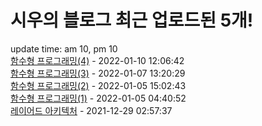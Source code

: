 # 시우의 블로그 최근 업로드된 5개!<br>

update time: am 10, pm 10<br>[함수형 프로그래밍(4)](https://velog.io/@dev_shu/%ED%95%A8%EC%88%98%ED%98%95-%ED%94%84%EB%A1%9C%EA%B7%B8%EB%9E%98%EB%B0%8D4) - 2022-01-10 12:06:42<br>
[함수형 프로그래밍(3)](https://velog.io/@dev_shu/%ED%95%A8%EC%88%98%ED%98%95-%ED%94%84%EB%A1%9C%EA%B7%B8%EB%9E%98%EB%B0%8D3) - 2022-01-07 13:20:29<br>
[함수형 프로그래밍(2)](https://velog.io/@dev_shu/%ED%95%A8%EC%88%98%ED%98%95-%ED%94%84%EB%A1%9C%EA%B7%B8%EB%9E%98%EB%B0%8D2) - 2022-01-05 15:02:43<br>
[함수형 프로그래밍(1)](https://velog.io/@dev_shu/%ED%95%A8%EC%88%98%ED%98%95-%ED%94%84%EB%A1%9C%EA%B7%B8%EB%9E%98%EB%B0%8D) - 2022-01-05 04:40:52<br>
[레이어드 아키텍처](https://velog.io/@dev_shu/%EB%A0%88%EC%9D%B4%EC%96%B4%EB%93%9C-%EC%95%84%ED%82%A4%ED%85%8D%EC%B2%98) - 2021-12-29 02:57:37<br>

